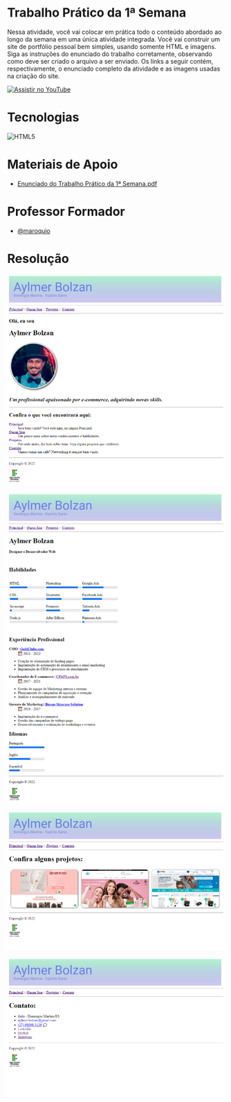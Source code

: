 
# Trabalho Prático da 1ª Semana

Nessa atividade, você vai colocar em prática todo o conteúdo abordado ao longo da semana em uma única atividade integrada. Você vai construir um site de portfólio pessoal bem simples, usando somente HTML e imagens. Siga as instruções do enunciado do trabalho corretamente, observando como deve ser criado o arquivo a ser enviado. Os links a seguir contém, respectivamente, o enunciado completo da atividade e as imagens usadas na criação do site.

[![Assistir no YouTube](https://img.youtube.com/vi/RyRiXwSPclU/maxresdefault.jpg)](https://youtu.be/RyRiXwSPclU)


# Tecnologias

![HTML5](https://img.shields.io/badge/HTML5-d84924?style=for-the-badge&logo=html5&logoColor=white)


# Materiais de Apoio

 - [Enunciado do Trabalho Prático da 1ª Semana.pdf](./Assets/Enunciado%20do%20Trabalho%20Pr%C3%A1tico%20da%201%C2%AA%20Semana.pdf)
 
 
# Professor Formador

- [@maroquio](https://github.com/maroquio)


# Resolução

![Resultado](./img/result01.png)

![Resultado](./img/result02.png)

![Resultado](./img/result03.png)

![Resultado](./img/result04.png)